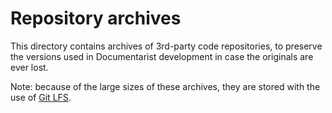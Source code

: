 Repository archives
===================

This directory contains archives of 3rd-party code repositories, to preserve the versions used in Documentarist development in case the originals are ever lost.

Note: because of the large sizes of these archives, they are stored with the use of [Git LFS](https://docs.github.com/en/github/managing-large-files/about-git-large-file-storage).
